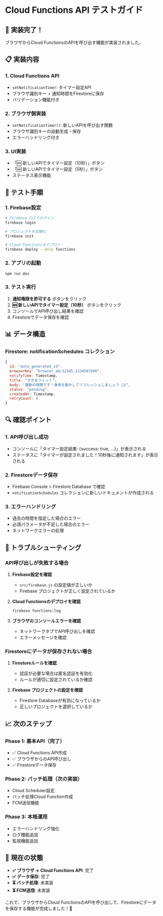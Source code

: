 # Cloud Functions API テストガイド

## 🚀 実装完了！

ブラウザからCloud FunctionsのAPIを呼び出す機能が実装されました。

## 📋 実装内容

### 1. **Cloud Functions API**
- `setNotificationTimer`: タイマー設定API
- ブラウザ識別キー + 通知時間をFirestoreに保存
- バリデーション機能付き

### 2. **ブラウザ側実装**
- `setNotificationTimer()`: 新しいAPIを呼び出す関数
- ブラウザ識別キーの自動生成・保存
- エラーハンドリング付き

### 3. **UI実装**
- 「🆕 新しいAPIでタイマー設定（10秒）」ボタン
- 「🆕 新しいAPIでタイマー設定（5秒）」ボタン
- ステータス表示機能

## 🧪 テスト手順

### 1. **Firebase設定**
```bash
# Firebase CLIでログイン
firebase login

# プロジェクトを初期化
firebase init

# Cloud Functionsをデプロイ
firebase deploy --only functions
```

### 2. **アプリの起動**
```bash
npm run dev
```

### 3. **テスト実行**
1. **通知権限を許可する** ボタンをクリック
2. **🆕 新しいAPIでタイマー設定（10秒）** ボタンをクリック
3. コンソールでAPI呼び出し結果を確認
4. Firestoreでデータ保存を確認

## 📊 データ構造

### **Firestore: notificationSchedules コレクション**
```javascript
{
  id: "auto_generated_id",
  browserKey: "browser_abc12345_1234567890",
  notifyTime: Timestamp,
  title: "すきまフィット",
  body: "運動の時間です！身体を動かしてリフレッシュしましょう 🏃‍♀️",
  status: "pending",
  createdAt: Timestamp,
  retryCount: 0
}
```

## 🔍 確認ポイント

### **1. API呼び出し成功**
- コンソールに「タイマー設定結果: {success: true, ...}」が表示される
- ステータスに「タイマーが設定されました！10秒後に通知されます」が表示される

### **2. Firestoreデータ保存**
- Firebase Console > Firestore Database で確認
- `notificationSchedules` コレクションに新しいドキュメントが作成される

### **3. エラーハンドリング**
- 過去の時間を指定した場合のエラー
- 必須パラメータが不足した場合のエラー
- ネットワークエラーの処理

## 🐛 トラブルシューティング

### **API呼び出しが失敗する場合**
1. **Firebase設定を確認**
   - `src/firebase.js` の設定値が正しいか
   - Firebase プロジェクトが正しく設定されているか

2. **Cloud Functionsのデプロイを確認**
   ```bash
   firebase functions:log
   ```

3. **ブラウザのコンソールエラーを確認**
   - ネットワークタブでAPI呼び出しを確認
   - エラーメッセージを確認

### **Firestoreにデータが保存されない場合**
1. **Firestoreルールを確認**
   - 認証が必要な場合は匿名認証を有効化
   - ルールが適切に設定されているか確認

2. **Firebase プロジェクトの設定を確認**
   - Firestore Databaseが有効になっているか
   - 正しいプロジェクトを選択しているか

## 📈 次のステップ

### **Phase 1: 基本API（完了）**
- ✅ Cloud Functions API作成
- ✅ ブラウザからのAPI呼び出し
- ✅ Firestoreデータ保存

### **Phase 2: バッチ処理（次の実装）**
- Cloud Scheduler設定
- バッチ処理Cloud Function作成
- FCM送信機能

### **Phase 3: 本格運用**
- エラーハンドリング強化
- ログ機能追加
- 監視機能追加

## 🎯 現在の状態

- **✅ ブラウザ → Cloud Functions API**: 完了
- **✅ データ保存**: 完了
- **⏳ バッチ処理**: 未実装
- **⏳ FCM送信**: 未実装

これで、ブラウザからCloud FunctionsのAPIを呼び出して、Firestoreにデータを保存する機能が完成しました！🎉
